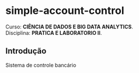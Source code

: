 # simple-account-control

Curso: **CIÊNCIA DE DADOS E BIG DATA ANALYTICS**.  
Disciplina: **PRATICA E LABORATORIO II**.  


## Introdução

Sistema de controle bancário
